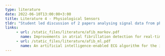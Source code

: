 ```yaml
---
type: literature
date: 2022-06-10T13:00:00+3:00
title: Literature 4 - Physiological Sensors
tldr: "Student led discussion of 2 papers analysing signal data from physiological sensors"
links: 
     - url: /static_files/literature/afib_markov.pdf
       name: Improvements in atrial fibrillation detection for real-time monitoring
     - url: /static_files/literature/afib_ml.pdf
       name: An artificial intelligence-enabled ECG algorithm for the identification of patients with atrial fibrillation during sinus rhythm, a retrospective analysis of outcome prediction
---
```


